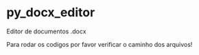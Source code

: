 # py_docx_editor
Editor de documentos .docx

Para rodar os codigos por favor verificar o caminho dos arquivos!
